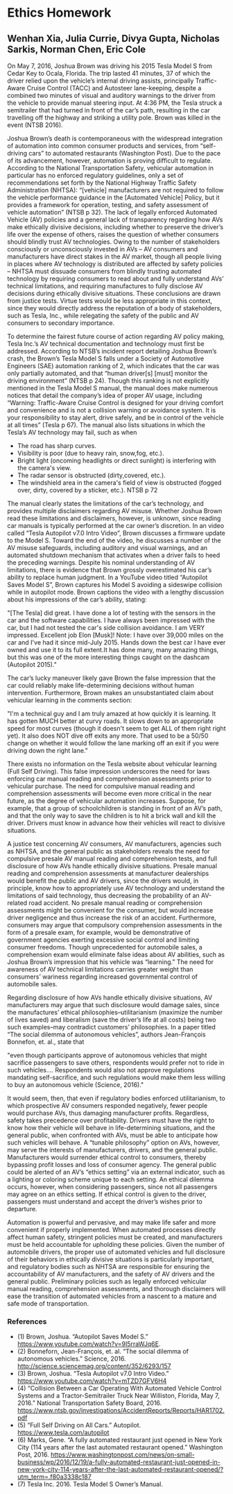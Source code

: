 # Ethics Homework
## Wenhan Xia, Julia Currie, Divya Gupta, Nicholas Sarkis, Norman Chen, Eric Cole

On May 7, 2016, Joshua Brown was driving his 2015 Tesla Model S from Cedar Key to Ocala, Florida. The trip lasted 41 minutes, 37 of which the driver relied upon the vehicle’s internal driving assists, principally Traffic-Aware Cruise Control (TACC) and Autosteer lane-keeping, despite a combined two minutes of visual and auditory warnings to the driver from the vehicle to provide manual steering input. At 4:36 PM, the Tesla struck a semitrailer that had turned in front of the car’s path, resulting in the car travelling off the highway and striking a utility pole. Brown was killed in the event (NTSB 2016). 

Joshua Brown’s death is contemporaneous with the widespread integration of automation into common consumer products and services, from “self-driving cars” to automated restaurants (Washington Post). Due to the pace of its advancement, however, automation is proving difficult to regulate. According to the National Transportation Safety, vehicular automation in particular has no enforced regulatory guidelines, only a set of recommendations set forth by the National Highway Traffic Safety Administration (NHTSA): “[vehicle] manufacturers are not required to follow the vehicle performance guidance in the [Automated Vehicle] Policy, but it provides a framework for operation, testing, and safety assessment of vehicle automation” (NTSB p 32). The lack of legally enforced Automated Vehicle (AV) policies and a general lack of transparency regarding how AVs make ethically divisive decisions, including whether to preserve the driver’s life over the expense of others, raises the question of whether consumers should blindly trust AV technologies. Owing to the number of stakeholders consciously or unconsciously invested in AVs – AV consumers and manufacturers have direct stakes in the AV market, though all people living in places where AV technology is distributed are affected by safety policies – NHTSA must dissuade consumers from blindly trusting automated technology by requiring consumers to read about and fully understand AVs’ technical limitations, and requiring manufactures to fully disclose AV decisions during ethically divisive situations. These conclusions are drawn from justice tests. Virtue tests would be less appropriate in this context, since they would directly address the reputation of a body of stakeholders, such as Tesla, Inc., while relegating the safety of the public and AV consumers to secondary importance. 

To determine the fairest future course of action regarding AV policy making, Tesla Inc.’s AV technical documentation and technology must first be addressed. According to NTSB’s incident report detailing Joshua Brown’s crash, the Brown’s Tesla Model S falls under a Society of Automotive Engineers (SAE) automation ranking of 2, which indicates that the car was only partially automated, and that “human driver[s] [must] monitor the driving environment” (NTSB p 24). Though this ranking is not explicitly mentioned in the Tesla Model S manual, the manual does make numerous notices that detail the company’s idea of proper AV usage, including “Warning: Traffic-Aware Cruise Control is designed for your driving comfort and convenience and is not a collision warning or avoidance system. It is your responsibility to stay alert, drive safely, and be in control of the vehicle at all times” (Tesla p 67). The manual also lists situations in which the Tesla’s AV technology may fail, such as when 

-	The road has sharp curves.
- Visibility is poor (due to heavy rain, snow,fog, etc.).
- Bright light (oncoming headlights or direct sunlight) is interfering with the camera's view.
- The radar sensor is obstructed (dirty,covered, etc.).
- The windshield area in the camera's field of view is obstructed (fogged over, dirty, covered by a sticker, etc.).
  NTSB p 72	

The manual clearly states the limitations of the car’s technology, and provides multiple disclaimers regarding AV misuse. Whether Joshua Brown read these limitations and disclaimers, however, is unknown, since reading car manuals is typically performed at the car owner’s discretion. In an video called “Tesla Autopilot v7.0 Intro Video”, Brown discusses a firmware update to the Model S. Toward the end of the video, he discusses a number of the AV misuse safeguards, including auditory and visual warnings, and an automated shutdown mechanism that activates when a driver fails to heed the preceding warnings. Despite his nominal understanding of AV limitations, there is evidence that Brown grossly overestimated his car’s ability to replace human judgment. In a YouTube video titled “Autopilot Saves Model S”, Brown captures his Model S avoiding a sideswipe collision while in autopilot mode. Brown captions the video with a lengthy discussion about his impressions of the car’s ability, stating:

"[The Tesla] did great. I have done a lot of testing with the sensors in the car and the software capabilities. I have always been impressed with the car, but I had not tested the car's side collision avoidance. I am VERY impressed. Excellent job Elon [Musk]! Note: I have over 39,000 miles on the car and I've had it since mid-July 2015. Hands down the best car I have ever owned and use it to its full extent.It has done many, many amazing things, but this was one of the more interesting things caught on the dashcam (Autopilot 2015)."

The car’s lucky maneuver likely gave Brown the false impression that the car could reliably make life-determining decisions without human intervention. Furthermore, Brown makes an unsubstantiated claim about vehicular learning in the comments section: 

"I'm a technical guy and I am truly amazed at how quickly it is learning.  It has gotten MUCH better at curvy roads.  It slows down to an appropriate speed for most curves (though it doesn't seem to get ALL of them right right yet).  It also does NOT dive off exits any more. That used to be a 50/50 change on whether it would follow the lane marking off an exit if you were driving down the right lane."

There exists no information on the Tesla website about vehicular learning (Full Self Driving). This false impression underscores the need for laws enforcing car manual reading and comprehension assessments prior to vehicular purchase. The need for compulsive manual reading and comprehension assessments will become even more critical in the near future, as the degree of vehicular automation increases. Suppose, for example, that a group of schoolchildren is standing in front of an AV’s path, and that the only way to save the children is to hit a brick wall and kill the driver. Drivers must know in advance how their vehicles will react to divisive situations.

A justice test concerning AV consumers, AV manufacturers, agencies such as NHTSA, and the general public as stakeholders reveals the need for compulsive presale AV manual reading and comprehension tests, and full disclosure of how AVs handle ethically divisive situations. Presale manual reading and comprehension assessments at manufacturer dealerships would benefit the public and AV drivers, since the drivers would, in principle, know how to appropriately use AV technology and understand the limitations of said technology, thus decreasing the probability of an AV-related road accident. No presale manual reading or comprehension assessments might be convenient for the consumer, but would increase driver negligence and thus increase the risk of an accident. Furthermore, consumers may argue that compulsory comprehension assessments in the form of a presale exam, for example, would be demonstrative of government agencies exerting excessive social control and limiting consumer freedoms. Though unprecedented for automobile sales, a comprehension exam would eliminate false ideas about AV abilities, such as Joshua Brown’s impression that his vehicle was “learning.” The need for awareness of AV technical limitations carries greater weight than consumers’ wariness regarding increased governmental control of automobile sales. 

Regarding disclosure of how AVs handle ethically divisive situations, AV manufacturers may argue that such disclosure would damage sales, since the manufactures’ ethical philosophies–utilitarianism (maximize the number of lives saved) and liberalism (save the driver’s life at all costs) being two such examples–may contradict customers’ philosophies. In a paper titled “The social dilemma of autonomous vehicles”, authors Jean-François Bonnefon, et. al., state that 

"even though participants approve of autonomous vehicles that might sacrifice passengers to save others, respondents would prefer not to ride in such vehicles…. Respondents would also not approve regulations mandating self-sacrifice, and such regulations would make them less willing to buy an autonomous vehicle (Science, 2016)."

It would seem, then, that even if regulatory bodies enforced utilitarianism, to which prospective AV consumers responded negatively, fewer people would purchase AVs, thus damaging manufacturer profits. Regardless, safety takes precedence over profitability. Drivers must have the right to know how their vehicle will behave in life-determining situations, and the general public, when confronted with AVs, must be able to anticipate how such vehicles will behave. A “tunable philosophy” option on AVs, however, may serve the interests of manufacturers, drivers, and the general public. Manufacturers would surrender ethical control to consumers, thereby bypassing profit losses and loss of consumer agency. The general public could be alerted of an AV’s “ethics setting” via an external indicator, such as a lighting or coloring scheme unique to each setting. An ethical dilemma occurs, however, when considering passengers, since not all passengers may agree on an ethics setting. If ethical control is given to the driver, passengers must understand and accept the driver’s wishes prior to departure. 

Automation is powerful and pervasive, and may make life safer and more convenient if properly implemented. When automated processes directly affect human safety, stringent policies must be created, and manufacturers must be held accountable for upholding these policies. Given the number of automobile drivers, the proper use of automated vehicles and full disclosure of their behaviors in ethically divisive situations is particularly important, and regulatory bodies such as NHTSA are responsible for ensuring the accountability of AV manufacturers, and the safety of AV drivers and the general public. Preliminary policies such as legally enforced vehicular manual reading, comprehension assessments, and thorough disclaimers will ease the transition of automated vehicles from a nascent to a mature and safe mode of transportation.  


### References

- (1) Brown, Joshua. “Autopilot Saves Model S.” https://www.youtube.com/watch?v=9I5rraWJq6E.
- (2) Bonneforn, Jean-François, et. al. “The social dilemma of autonomous vehicles.” Science, 2016. http://science.sciencemag.org/content/352/6293/157
- (3) Brown, Joshua. “Tesla Autopilot v7.0 Intro Video.” https://www.youtube.com/watch?v=mTZD7GFV6H4
- (4) “Collision Between a Car Operating With Automated Vehicle Control Systems and a Tractor-Semitrailer Truck Near Williston, Florida, May 7, 2016.” National Transportation Safety Board, 2016. https://www.ntsb.gov/investigations/AccidentReports/Reports/HAR1702.pdf
- (5) “Full Self Driving on All Cars.” Autopilot. https://www.tesla.com/autopilot
- (6) Marks, Gene. “A fully automated restaurant just opened in New York City (114 years after the last automated restaurant opened.” Washington Post, 2016. https://www.washingtonpost.com/news/on-small-business/wp/2016/12/19/a-fully-automated-restaurant-just-opened-in-new-york-city-114-years-after-the-last-automated-restaurant-opened/?utm_term=.f80a3338c187
- (7) Tesla Inc. 2016. Tesla Model S Owner’s Manual. 






